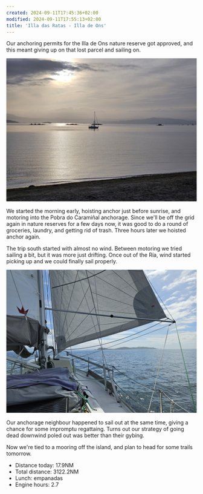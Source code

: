 ```yaml
---
created: 2024-09-11T17:45:36+02:00
modified: 2024-09-11T17:55:13+02:00
title: 'Illa das Ratas - Illa de Ons'
---
```


Our anchoring permits for the Illa de Ons nature reserve got approved, and this meant giving up on that lost parcel and sailing on.

![Image](../2024/2c634aa0f44dfbfd363b486522ce65be.jpg) 

We started the morning early, hoisting anchor just before sunrise, and motoring into the Pobra do Caramiñal anchorage. Since we'll be off the grid again in nature reserves for a few days now, it was good to do a round of groceries, laundry, and getting rid of trash. Three hours later we hoisted anchor again.

The trip south started with almost no wind. Between motoring we tried sailing a bit, but it was more just drifting. Once out of the Ría, wind started picking up and we could finally sail properly.

![Image](../2024/884a49a67742de06b63d1f81ac3767d3.jpg) 

Our anchorage neighbour happened to sail out at the same time, giving a chance for some impromptu regattaing. Turns out our strategy of going dead downwind poled out was better than their gybing.

Now we're tied to a mooring off the island, and plan to head for some trails tomorrow. 

* Distance today: 17.9NM
* Total distance: 3122.2NM
* Lunch: empanadas
* Engine hours: 2.7

